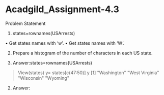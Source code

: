 # Acadgild_Assignment-4.3
Problem Statement
1. states=rownames(USArrests)

• Get states names with ‘w’.
• Get states names with ‘W’.

2. Prepare a histogram of the number of characters in each US state.

1. Answer:states=rownames(USArrests)
> View(states)
y= states[c(47:50)]
> y
[1] "Washington"    "West Virginia" "Wisconsin"     "Wyoming"

2. Answer:
